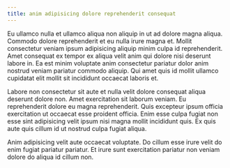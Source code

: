 ```yaml
---
title: anim adipisicing dolore reprehenderit consequat
---
```


Eu ullamco nulla et ullamco aliqua non aliquip in ut ad dolore magna aliqua. Commodo dolore reprehenderit et eu nulla irure magna et. Mollit consectetur veniam ipsum adipisicing aliquip minim culpa id reprehenderit. Amet consequat ex tempor ex aliqua velit anim qui dolore nisi deserunt labore in. Ea est minim voluptate anim consectetur pariatur dolor anim nostrud veniam pariatur commodo aliquip. Qui amet quis id mollit ullamco cupidatat elit mollit sit incididunt occaecat laboris et.

Labore non consectetur sit aute et nulla velit dolore consequat aliqua deserunt dolore non. Amet exercitation sit laborum veniam. Eu reprehenderit dolore eu magna reprehenderit. Quis excepteur ipsum officia exercitation ut occaecat esse proident officia. Enim esse culpa fugiat non esse sint adipisicing velit ipsum nisi magna mollit incididunt quis. Ex quis aute quis cillum id ut nostrud culpa fugiat aliqua.

Anim adipisicing velit aute occaecat voluptate. Do cillum esse irure velit do enim fugiat pariatur pariatur. Et irure sunt exercitation pariatur non veniam dolore do aliqua id cillum non.